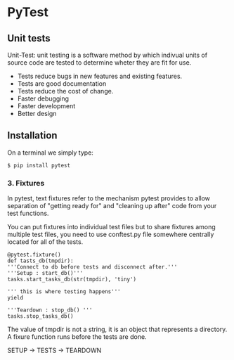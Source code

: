 
# PyTest

## Unit tests

Unit-Test: unit testing is a software method by which indivual units of source code are tested to determine wheter they are fit for use.

- Tests reduce bugs in new features and existing features.
- Tests are good documentation
- Tests reduce the cost of change.
- Faster debugging
- Faster development
- Better design

## Installation

On a terminal we simply type:

    $ pip install pytest

### 3. Fixtures

In pytest, text fixtures refer to the mechanism pytest provides to allow separation of "getting ready for" and "cleaning up after" code from your test functions.

You can put fixtures into individual test files but to share fixtures among multiple test files, you need to use conftest.py file somewhere centrally  located for all of the tests.

    @pytest.fixture()
    def tasts_db(tmpdir):
    '''Connect to db before tests and disconnect after.'''
    '''Setup : start_db()'''
    tasks.start_tasks_db(str(tmpdir), 'tiny')

    ''' this is where testing happens'''
    yield

    '''Teardown : stop_db() '''
    tasks.stop_tasks_db()


The value of tmpdir is not a string, it is an object that represents a directory. A fixure function runs before the tests are done. 

SETUP -> TESTS -> TEARDOWN


